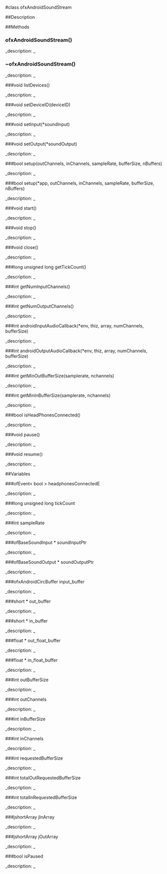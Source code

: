 #class ofxAndroidSoundStream


##Description





##Methods



### ofxAndroidSoundStream()

<!--

_syntax: ofxAndroidSoundStream()_

_name: ofxAndroidSoundStream_

_returns: _

_returns_description: _

_parameters: _

_access: public_

_version_started: 007_

_version_deprecated: _

_summary: _

_constant: False_

_static: no_

_visible: True_

_advanced: False_



-->

_description: _







### ~ofxAndroidSoundStream()

<!--

_syntax: ~ofxAndroidSoundStream()_

_name: ~ofxAndroidSoundStream_

_returns: _

_returns_description: _

_parameters: _

_access: public_

_version_started: 007_

_version_deprecated: _

_summary: _

_constant: False_

_static: no_

_visible: True_

_advanced: False_



-->

_description: _







###void listDevices()

<!--

_syntax: listDevices()_

_name: listDevices_

_returns: void_

_returns_description: _

_parameters: _

_access: public_

_version_started: 007_

_version_deprecated: _

_summary: _

_constant: False_

_static: no_

_visible: True_

_advanced: False_



-->

_description: _







###void setDeviceID(deviceID)

<!--

_syntax: setDeviceID(deviceID)_

_name: setDeviceID_

_returns: void_

_returns_description: _

_parameters: int deviceID_

_access: public_

_version_started: 007_

_version_deprecated: _

_summary: _

_constant: False_

_static: no_

_visible: True_

_advanced: False_



-->

_description: _







###void setInput(*soundInput)

<!--

_syntax: setInput(*soundInput)_

_name: setInput_

_returns: void_

_returns_description: _

_parameters: ofBaseSoundInput *soundInput_

_access: public_

_version_started: 007_

_version_deprecated: _

_summary: _

_constant: False_

_static: no_

_visible: True_

_advanced: False_



-->

_description: _







###void setOutput(*soundOutput)

<!--

_syntax: setOutput(*soundOutput)_

_name: setOutput_

_returns: void_

_returns_description: _

_parameters: ofBaseSoundOutput *soundOutput_

_access: public_

_version_started: 007_

_version_deprecated: _

_summary: _

_constant: False_

_static: no_

_visible: True_

_advanced: False_



-->

_description: _







###bool setup(outChannels, inChannels, sampleRate, bufferSize, nBuffers)

<!--

_syntax: setup(outChannels, inChannels, sampleRate, bufferSize, nBuffers)_

_name: setup_

_returns: bool_

_returns_description: _

_parameters: int outChannels, int inChannels, int sampleRate, int bufferSize, int nBuffers_

_access: public_

_version_started: 007_

_version_deprecated: _

_summary: _

_constant: False_

_static: no_

_visible: True_

_advanced: False_



-->

_description: _







###bool setup(*app, outChannels, inChannels, sampleRate, bufferSize, nBuffers)

<!--

_syntax: setup(*app, outChannels, inChannels, sampleRate, bufferSize, nBuffers)_

_name: setup_

_returns: bool_

_returns_description: _

_parameters: ofBaseApp *app, int outChannels, int inChannels, int sampleRate, int bufferSize, int nBuffers_

_access: public_

_version_started: 007_

_version_deprecated: _

_summary: _

_constant: False_

_static: no_

_visible: True_

_advanced: False_



-->

_description: _







###void start()

<!--

_syntax: start()_

_name: start_

_returns: void_

_returns_description: _

_parameters: _

_access: public_

_version_started: 007_

_version_deprecated: _

_summary: _

_constant: False_

_static: no_

_visible: True_

_advanced: False_



-->

_description: _







###void stop()

<!--

_syntax: stop()_

_name: stop_

_returns: void_

_returns_description: _

_parameters: _

_access: public_

_version_started: 007_

_version_deprecated: _

_summary: _

_constant: False_

_static: no_

_visible: True_

_advanced: False_



-->

_description: _







###void close()

<!--

_syntax: close()_

_name: close_

_returns: void_

_returns_description: _

_parameters: _

_access: public_

_version_started: 007_

_version_deprecated: _

_summary: _

_constant: False_

_static: no_

_visible: True_

_advanced: False_



-->

_description: _







###long unsigned long getTickCount()

<!--

_syntax: getTickCount()_

_name: getTickCount_

_returns: long unsigned long_

_returns_description: _

_parameters: _

_access: public_

_version_started: 007_

_version_deprecated: _

_summary: _

_constant: False_

_static: no_

_visible: True_

_advanced: False_



-->

_description: _







###int getNumInputChannels()

<!--

_syntax: getNumInputChannels()_

_name: getNumInputChannels_

_returns: int_

_returns_description: _

_parameters: _

_access: public_

_version_started: 007_

_version_deprecated: _

_summary: _

_constant: False_

_static: no_

_visible: True_

_advanced: False_



-->

_description: _







###int getNumOutputChannels()

<!--

_syntax: getNumOutputChannels()_

_name: getNumOutputChannels_

_returns: int_

_returns_description: _

_parameters: _

_access: public_

_version_started: 007_

_version_deprecated: _

_summary: _

_constant: False_

_static: no_

_visible: True_

_advanced: False_



-->

_description: _







###int androidInputAudioCallback(*env, thiz, array, numChannels, bufferSize)

<!--

_syntax: androidInputAudioCallback(*env, thiz, array, numChannels, bufferSize)_

_name: androidInputAudioCallback_

_returns: int_

_returns_description: _

_parameters: JNIEnv *env, jobject thiz, jshortArray array, jint numChannels, jint bufferSize_

_access: public_

_version_started: 007_

_version_deprecated: _

_summary: _

_constant: False_

_static: no_

_visible: True_

_advanced: False_



-->

_description: _







###int androidOutputAudioCallback(*env, thiz, array, numChannels, bufferSize)

<!--

_syntax: androidOutputAudioCallback(*env, thiz, array, numChannels, bufferSize)_

_name: androidOutputAudioCallback_

_returns: int_

_returns_description: _

_parameters: JNIEnv *env, jobject thiz, jshortArray array, jint numChannels, jint bufferSize_

_access: public_

_version_started: 007_

_version_deprecated: _

_summary: _

_constant: False_

_static: no_

_visible: True_

_advanced: False_



-->

_description: _







###int getMinOutBufferSize(samplerate, nchannels)

<!--

_syntax: getMinOutBufferSize(samplerate, nchannels)_

_name: getMinOutBufferSize_

_returns: int_

_returns_description: _

_parameters: int samplerate, int nchannels_

_access: public_

_version_started: 007_

_version_deprecated: _

_summary: _

_constant: False_

_static: no_

_visible: True_

_advanced: False_



-->

_description: _







###int getMinInBufferSize(samplerate, nchannels)

<!--

_syntax: getMinInBufferSize(samplerate, nchannels)_

_name: getMinInBufferSize_

_returns: int_

_returns_description: _

_parameters: int samplerate, int nchannels_

_access: public_

_version_started: 007_

_version_deprecated: _

_summary: _

_constant: False_

_static: no_

_visible: True_

_advanced: False_



-->

_description: _







###bool isHeadPhonesConnected()

<!--

_syntax: isHeadPhonesConnected()_

_name: isHeadPhonesConnected_

_returns: bool_

_returns_description: _

_parameters: _

_access: public_

_version_started: 007_

_version_deprecated: _

_summary: _

_constant: False_

_static: no_

_visible: True_

_advanced: False_



-->

_description: _







###void pause()

<!--

_syntax: pause()_

_name: pause_

_returns: void_

_returns_description: _

_parameters: _

_access: private_

_version_started: 007_

_version_deprecated: _

_summary: _

_constant: False_

_static: no_

_visible: True_

_advanced: False_



-->

_description: _







###void resume()

<!--

_syntax: resume()_

_name: resume_

_returns: void_

_returns_description: _

_parameters: _

_access: private_

_version_started: 007_

_version_deprecated: _

_summary: _

_constant: False_

_static: no_

_visible: True_

_advanced: False_



-->

_description: _







##Variables



###ofEvent< bool > headphonesConnectedE

<!--

_name: headphonesConnectedE_

_type: ofEvent< bool >_

_access: public_

_version_started: 007_

_version_deprecated: _

_summary: _

_visible: True_

_constant: True_

_advanced: False_



-->

_description: _







###long unsigned long tickCount

<!--

_name: tickCount_

_type: long unsigned long_

_access: private_

_version_started: 007_

_version_deprecated: _

_summary: _

_visible: True_

_constant: True_

_advanced: False_



-->

_description: _







###int sampleRate

<!--

_name: sampleRate_

_type: int_

_access: private_

_version_started: 007_

_version_deprecated: _

_summary: _

_visible: True_

_constant: True_

_advanced: False_



-->

_description: _







###ofBaseSoundInput * soundInputPtr

<!--

_name: soundInputPtr_

_type: ofBaseSoundInput *_

_access: private_

_version_started: 007_

_version_deprecated: _

_summary: _

_visible: True_

_constant: True_

_advanced: False_



-->

_description: _







###ofBaseSoundOutput * soundOutputPtr

<!--

_name: soundOutputPtr_

_type: ofBaseSoundOutput *_

_access: private_

_version_started: 007_

_version_deprecated: _

_summary: _

_visible: True_

_constant: True_

_advanced: False_



-->

_description: _







###ofxAndroidCircBuffer input_buffer

<!--

_name: input_buffer_

_type: ofxAndroidCircBuffer_

_access: private_

_version_started: 007_

_version_deprecated: _

_summary: _

_visible: True_

_constant: True_

_advanced: False_



-->

_description: _







###short * out_buffer

<!--

_name: out_buffer_

_type: short *_

_access: private_

_version_started: 007_

_version_deprecated: _

_summary: _

_visible: True_

_constant: True_

_advanced: False_



-->

_description: _







###short * in_buffer

<!--

_name: in_buffer_

_type: short *_

_access: private_

_version_started: 007_

_version_deprecated: _

_summary: _

_visible: True_

_constant: True_

_advanced: False_



-->

_description: _







###float * out_float_buffer

<!--

_name: out_float_buffer_

_type: float *_

_access: private_

_version_started: 007_

_version_deprecated: _

_summary: _

_visible: True_

_constant: True_

_advanced: False_



-->

_description: _







###float * in_float_buffer

<!--

_name: in_float_buffer_

_type: float *_

_access: private_

_version_started: 007_

_version_deprecated: _

_summary: _

_visible: True_

_constant: True_

_advanced: False_



-->

_description: _







###int outBufferSize

<!--

_name: outBufferSize_

_type: int_

_access: private_

_version_started: 007_

_version_deprecated: _

_summary: _

_visible: True_

_constant: True_

_advanced: False_



-->

_description: _







###int outChannels

<!--

_name: outChannels_

_type: int_

_access: private_

_version_started: 007_

_version_deprecated: _

_summary: _

_visible: True_

_constant: True_

_advanced: False_



-->

_description: _







###int inBufferSize

<!--

_name: inBufferSize_

_type: int_

_access: private_

_version_started: 007_

_version_deprecated: _

_summary: _

_visible: True_

_constant: True_

_advanced: False_



-->

_description: _







###int inChannels

<!--

_name: inChannels_

_type: int_

_access: private_

_version_started: 007_

_version_deprecated: _

_summary: _

_visible: True_

_constant: True_

_advanced: False_



-->

_description: _







###int requestedBufferSize

<!--

_name: requestedBufferSize_

_type: int_

_access: private_

_version_started: 007_

_version_deprecated: _

_summary: _

_visible: True_

_constant: True_

_advanced: False_



-->

_description: _







###int totalOutRequestedBufferSize

<!--

_name: totalOutRequestedBufferSize_

_type: int_

_access: private_

_version_started: 007_

_version_deprecated: _

_summary: _

_visible: True_

_constant: True_

_advanced: False_



-->

_description: _







###int totalInRequestedBufferSize

<!--

_name: totalInRequestedBufferSize_

_type: int_

_access: private_

_version_started: 007_

_version_deprecated: _

_summary: _

_visible: True_

_constant: True_

_advanced: False_



-->

_description: _







###jshortArray jInArray

<!--

_name: jInArray_

_type: jshortArray_

_access: private_

_version_started: 007_

_version_deprecated: _

_summary: _

_visible: True_

_constant: True_

_advanced: False_



-->

_description: _







###jshortArray jOutArray

<!--

_name: jOutArray_

_type: jshortArray_

_access: private_

_version_started: 007_

_version_deprecated: _

_summary: _

_visible: True_

_constant: True_

_advanced: False_



-->

_description: _







###bool isPaused

<!--

_name: isPaused_

_type: bool_

_access: private_

_version_started: 007_

_version_deprecated: _

_summary: _

_visible: True_

_constant: True_

_advanced: False_



-->

_description: _







